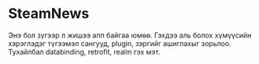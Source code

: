 # SteamNews

Энэ бол зүгээр л жишээ апп байгаа юмѳѳ. Гэхдээ аль болох хүмүүсийн 
хэрэглэдэг түгээмэл сангууд, plugin, зэргийг ашиглахыг зорьлоо. Тухайлбал
databinding, retrofit, realm гэх мэт.
